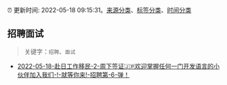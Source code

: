 :alarm_clock: 更新时间: 2022-05-18 09:15:31。[来源分类](../README.md)、[标签分类](../TAGS.md)、[时间分类](../TIMELINE.md)

## 招聘面试


> 关键字：`招聘`、`面试`



- [2022-05-18-赴日工作移民-2-周下签证🇯🇵欢迎掌握任何一门开发语言的小伙伴加入我们-!-就等你来!-招聘第-6-弹！](https://www.v2ex.com/t/853739) 